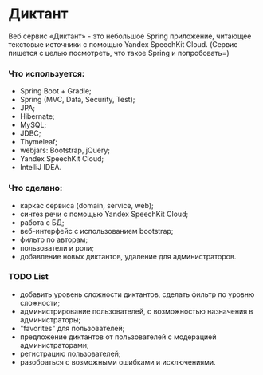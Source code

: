 # Диктант

Веб сервис «Диктант» - это небольшое Spring приложение, читающее текстовые источники с помощью Yandex SpeechKit Cloud. (Сервис пишется с целью посмотреть, что такое Spring и попробовать=)

### Что используется:
- Spring Boot + Gradle;
- Spring (MVC, Data, Security, Test);
- JPA;
- Hibernate;
- MySQL;
- JDBC;
- Thymeleaf;
- webjars: Bootstrap, jQuery;
- Yandex SpeechKit Cloud;
- IntelliJ IDEA.

### Что сделано:
 - каркас сервиса (domain, service, web);
 - cинтез речи с помощью Yandex SpeechKit Cloud;
 - работа с БД;
 - веб-интерфейс с использованием bootstrap;
 - фильтр по авторам;
 - пользователи и роли;
 - добавление новых диктантов, удаление для администраторов.
 
### TODO List
- добавить уровень сложности диктантов, сделать фильтр по уровню сложности;
- администрирование пользователей, с возможностью назначения в администраторы;
- "favorites" для пользователей;
- предложение диктантов от пользователей с модерацией администраторами;
- регистрацию пользователей;
- разобраться с возможными ошибками и исключениями.
 
